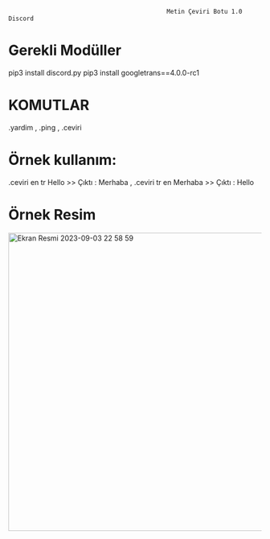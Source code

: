                                                 Metin Çeviri Botu 1.0 Discord

# Gerekli Modüller
pip3 install discord.py
pip3 install googletrans==4.0.0-rc1


# KOMUTLAR 
.yardim , .ping , .ceviri 

# Örnek kullanım: 
.ceviri en tr Hello >> Çıktı : Merhaba , .ceviri tr en Merhaba >> Çıktı : Hello

# Örnek Resim
<img width="593" alt="Ekran Resmi 2023-09-03 22 58 59" src="https://github.com/Hearlenss/CeviriBotu/assets/82780619/ad0a8f5f-d01d-4146-9b86-7d8237fe1137">
